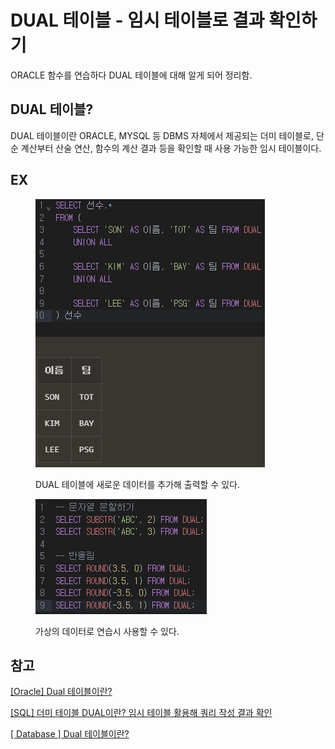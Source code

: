 # DUAL 테이블 - 임시 테이블로 결과 확인하기

ORACLE 함수를 연습하다 DUAL 테이블에 대해 알게 되어 정리함.



## DUAL 테이블?

DUAL 테이블이란 ORACLE, MYSQL 등 DBMS 자체에서 제공되는 더미 테이블로, 단순 계산부터 산술 연산, 함수의 계산 결과 등을 확인할 때 사용 가능한 임시 테이블이다.



## EX

<figure><img src="../../../.gitbook/assets/image.png" alt=""><figcaption><p>DUAL 테이블에 새로운 데이터를 추가해 출력할 수 있다.</p></figcaption></figure>

<figure><img src="../../../.gitbook/assets/image (1).png" alt=""><figcaption><p>가상의 데이터로 연습시 사용할 수 있다.</p></figcaption></figure>



## 참고

[\[Oracle\] Dual 테이블이란?](https://goddaehee.tistory.com/92)

[\[SQL\] 더미 테이블 DUAL이란? 임시 테이블 활용해 쿼리 작성 결과 확인](https://jhnyang.tistory.com/505)

[\[ Database \] Dual 테이블이란?](https://dadmi97.tistory.com/37)


